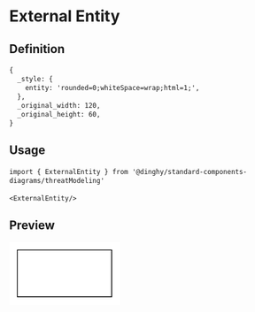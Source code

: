 # External Entity

## Definition

```
{
  _style: { 
    entity: 'rounded=0;whiteSpace=wrap;html=1;',
  },
  _original_width: 120,
  _original_height: 60,
}
```

## Usage

```
import { ExternalEntity } from '@dinghy/standard-components-diagrams/threatModeling'

<ExternalEntity/>
```

## Preview

<img src="./external-entity.png" width="200"/>
